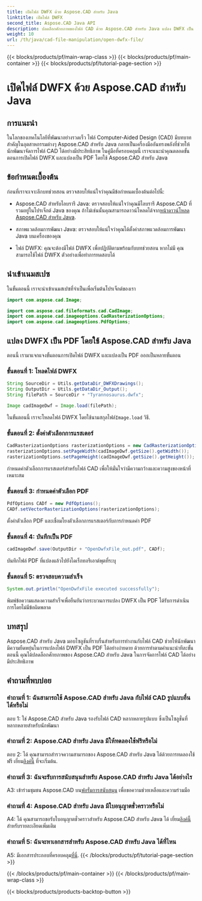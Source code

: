 ```yaml
---
title: เปิดไฟล์ DWFX ด้วย Aspose.CAD สำหรับ Java
linktitle: เปิดไฟล์ DWFX
second_title: Aspose.CAD Java API
description: ปลดล็อกศักยภาพของไฟล์ CAD ด้วย Aspose.CAD สำหรับ Java แปลง DWFX เป็น PDF ได้อย่างราบรื่น
weight: 10
url: /th/java/cad-file-manipulation/open-dwfx-file/
---
```


{{< blocks/products/pf/main-wrap-class >}}
{{< blocks/products/pf/main-container >}}
{{< blocks/products/pf/tutorial-page-section >}}

# เปิดไฟล์ DWFX ด้วย Aspose.CAD สำหรับ Java

## การแนะนำ

ในโลกของเทคโนโลยีที่พัฒนาอย่างรวดเร็ว ไฟล์ Computer-Aided Design (CAD) มีบทบาทสำคัญในอุตสาหกรรมต่างๆ Aspose.CAD สำหรับ Java กลายเป็นเครื่องมืออันทรงพลังที่ช่วยให้นักพัฒนาจัดการไฟล์ CAD ได้อย่างมีประสิทธิภาพ ในคู่มือที่ครอบคลุมนี้ เราจะแนะนำคุณตลอดขั้นตอนการเปิดไฟล์ DWFX และแปลงเป็น PDF โดยใช้ Aspose.CAD สำหรับ Java

## ข้อกำหนดเบื้องต้น

ก่อนที่เราจะเจาะลึกบทช่วยสอน ตรวจสอบให้แน่ใจว่าคุณมีข้อกำหนดเบื้องต้นต่อไปนี้:

-  Aspose.CAD สำหรับไลบรารี Java: ตรวจสอบให้แน่ใจว่าคุณมีไลบรารี Aspose.CAD ที่รวมอยู่ในโปรเจ็กต์ Java ของคุณ ถ้าไม่เช่นนั้นคุณสามารถดาวน์โหลดได้จาก[หน้าดาวน์โหลด Aspose.CAD สำหรับ Java](https://releases.aspose.com/cad/java/).

- สภาพแวดล้อมการพัฒนา Java: ตรวจสอบให้แน่ใจว่าคุณได้ตั้งค่าสภาพแวดล้อมการพัฒนา Java บนเครื่องของคุณ

- ไฟล์ DWFX: คุณจะต้องมีไฟล์ DWFX เพื่อปฏิบัติตามพร้อมกับบทช่วยสอน หากไม่มี คุณสามารถใช้ไฟล์ DWFX ตัวอย่างเพื่อทำการทดสอบได้

## นำเข้าเนมสเปซ

ในขั้นตอนนี้ เราจะนำเข้าเนมสเปซที่จำเป็นเพื่อเริ่มต้นโปรเจ็กต์ของเรา

```java
import com.aspose.cad.Image;

import com.aspose.cad.fileformats.cad.CadImage;
import com.aspose.cad.imageoptions.CadRasterizationOptions;
import com.aspose.cad.imageoptions.PdfOptions;
```

## แปลง DWFX เป็น PDF โดยใช้ Aspose.CAD สำหรับ Java

ตอนนี้ เรามาแจกแจงขั้นตอนการเปิดไฟล์ DWFX และแปลงเป็น PDF ออกเป็นหลายขั้นตอน

### ขั้นตอนที่ 1: โหลดไฟล์ DWFX

```java
String SourceDir = Utils.getDataDir_DWFXDrawings();
String OutputDir = Utils.getDataDir_Output();
String filePath = SourceDir + "Tyrannosaurus.dwfx";

Image cadImageDwf = Image.load(filePath);
```

ในขั้นตอนนี้ เราจะโหลดไฟล์ DWFX โดยใช้นามสกุลไฟล์`Image.load` วิธี.

### ขั้นตอนที่ 2: ตั้งค่าตัวเลือกการแรสเตอร์

```java
CadRasterizationOptions rasterizationOptions = new CadRasterizationOptions();
rasterizationOptions.setPageWidth(cadImageDwf.getSize().getWidth());
rasterizationOptions.setPageHeight(cadImageDwf.getSize().getHeight());
```

กำหนดค่าตัวเลือกการแรสเตอร์สำหรับไฟล์ CAD เพื่อให้มั่นใจว่ามีความกว้างและความสูงของหน้าที่เหมาะสม

### ขั้นตอนที่ 3: กำหนดค่าตัวเลือก PDF

```java
PdfOptions CADf = new PdfOptions();
CADf.setVectorRasterizationOptions(rasterizationOptions);
```

ตั้งค่าตัวเลือก PDF และเชื่อมโยงตัวเลือกการแรสเตอร์กับการกำหนดค่า PDF

### ขั้นตอนที่ 4: บันทึกเป็น PDF

```java
cadImageDwf.save(OutputDir + "OpenDwfxFile_out.pdf", CADf);
```

บันทึกไฟล์ PDF ที่แปลงแล้วไปยังไดเร็กทอรีเอาต์พุตที่ระบุ

### ขั้นตอนที่ 5: ตรวจสอบความสำเร็จ

```java
System.out.println("OpenDwfxFile executed successfully");
```

พิมพ์ข้อความแสดงความสำเร็จเพื่อยืนยันว่ากระบวนการแปลง DWFX เป็น PDF ได้รับการดำเนินการโดยไม่มีข้อผิดพลาด

## บทสรุป

Aspose.CAD สำหรับ Java มอบโซลูชันที่ราบรื่นสำหรับการทำงานกับไฟล์ CAD ช่วยให้นักพัฒนามีความยืดหยุ่นในการแปลงไฟล์ DWFX เป็น PDF ได้อย่างง่ายดาย ด้วยการทำตามคำแนะนำทีละขั้นตอนนี้ คุณได้ปลดล็อกศักยภาพของ Aspose.CAD สำหรับ Java ในการจัดการไฟล์ CAD ได้อย่างมีประสิทธิภาพ

## คำถามที่พบบ่อย

### คำถามที่ 1: ฉันสามารถใช้ Aspose.CAD สำหรับ Java กับไฟล์ CAD รูปแบบอื่นได้หรือไม่

ตอบ 1: ใช่ Aspose.CAD สำหรับ Java รองรับไฟล์ CAD หลากหลายรูปแบบ ซึ่งเป็นโซลูชั่นที่หลากหลายสำหรับนักพัฒนา

### คำถามที่ 2: Aspose.CAD สำหรับ Java มีให้ทดลองใช้ฟรีหรือไม่

ตอบ 2: ได้ คุณสามารถสำรวจความสามารถของ Aspose.CAD สำหรับ Java ได้ด้วยการทดลองใช้ฟรี เยี่ยม[ลิงค์นี้](https://releases.aspose.com/) ที่จะเริ่มต้น.

### คำถามที่ 3: ฉันจะรับการสนับสนุนสำหรับ Aspose.CAD สำหรับ Java ได้อย่างไร

 A3: เข้าร่วมชุมชน Aspose.CAD บน[ฟอรั่มการสนับสนุน](https://forum.aspose.com/c/cad/19) เพื่อขอความช่วยเหลือและความร่วมมือ

### คำถามที่ 4: Aspose.CAD สำหรับ Java มีใบอนุญาตชั่วคราวหรือไม่

 A4: ได้ คุณสามารถขอรับใบอนุญาตชั่วคราวสำหรับ Aspose.CAD สำหรับ Java ได้ เยี่ยม[ลิงค์นี้](https://purchase.aspose.com/temporary-license/) สำหรับรายละเอียดเพิ่มเติม

### คำถามที่ 5: ฉันจะหาเอกสารสำหรับ Aspose.CAD สำหรับ Java ได้ที่ไหน

 A5: มีเอกสารประกอบที่ครอบคลุม[ที่นี่](https://reference.aspose.com/cad/java/).
{{< /blocks/products/pf/tutorial-page-section >}}

{{< /blocks/products/pf/main-container >}}
{{< /blocks/products/pf/main-wrap-class >}}

{{< blocks/products/products-backtop-button >}}
